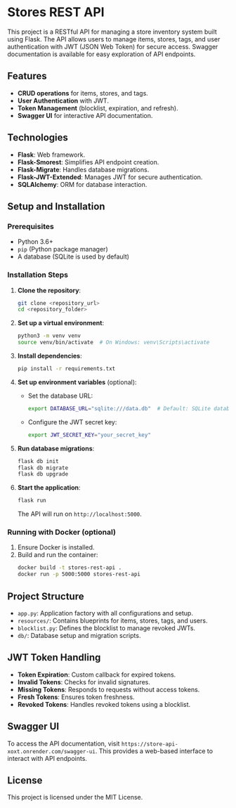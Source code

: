 
# Stores REST API

This project is a RESTful API for managing a store inventory system built using Flask. The API allows users to manage items, stores, tags, and user authentication with JWT (JSON Web Token) for secure access. Swagger documentation is available for easy exploration of API endpoints.

## Features
- **CRUD operations** for items, stores, and tags.
- **User Authentication** with JWT.
- **Token Management** (blocklist, expiration, and refresh).
- **Swagger UI** for interactive API documentation.

## Technologies
- **Flask**: Web framework.
- **Flask-Smorest**: Simplifies API endpoint creation.
- **Flask-Migrate**: Handles database migrations.
- **Flask-JWT-Extended**: Manages JWT for secure authentication.
- **SQLAlchemy**: ORM for database interaction.

## Setup and Installation

### Prerequisites
- Python 3.6+
- `pip` (Python package manager)
- A database (SQLite is used by default)

### Installation Steps

1. **Clone the repository**:
   ```bash
   git clone <repository_url>
   cd <repository_folder>
   ```

2. **Set up a virtual environment**:
   ```bash
   python3 -m venv venv
   source venv/bin/activate  # On Windows: venv\Scripts\activate
   ```

3. **Install dependencies**:
   ```bash
   pip install -r requirements.txt
   ```

4. **Set up environment variables** (optional):
   - Set the database URL:
     ```bash
     export DATABASE_URL="sqlite:///data.db"  # Default: SQLite database
     ```
   - Configure the JWT secret key:
     ```bash
     export JWT_SECRET_KEY="your_secret_key"
     ```

5. **Run database migrations**:
   ```bash
   flask db init
   flask db migrate
   flask db upgrade
   ```

6. **Start the application**:
   ```bash
   flask run
   ```

   The API will run on `http://localhost:5000`.

### Running with Docker (optional)
1. Ensure Docker is installed.
2. Build and run the container:
   ```bash
   docker build -t stores-rest-api .
   docker run -p 5000:5000 stores-rest-api
   ```

## Project Structure

- `app.py`: Application factory with all configurations and setup.
- `resources/`: Contains blueprints for items, stores, tags, and users.
- `blocklist.py`: Defines the blocklist to manage revoked JWTs.
- `db/`: Database setup and migration scripts.

## JWT Token Handling

- **Token Expiration**: Custom callback for expired tokens.
- **Invalid Tokens**: Checks for invalid signatures.
- **Missing Tokens**: Responds to requests without access tokens.
- **Fresh Tokens**: Ensures token freshness.
- **Revoked Tokens**: Handles revoked tokens using a blocklist.

## Swagger UI

To access the API documentation, visit `https://store-api-xoxt.onrender.com/swagger-ui`. This provides a web-based interface to interact with API endpoints.

## License
This project is licensed under the MIT License.
